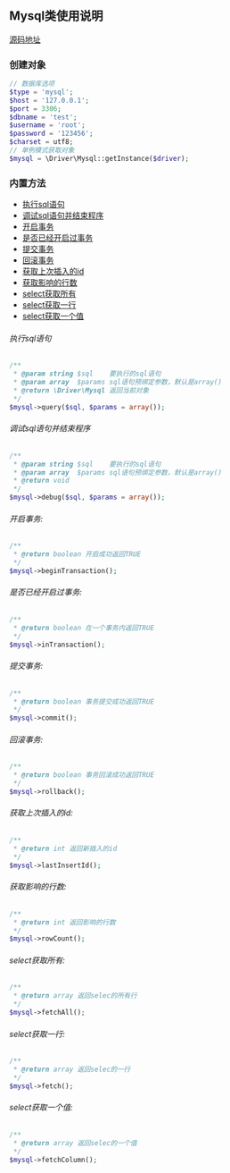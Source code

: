 ## Mysql类使用说明
[源码地址](https://github.com/enychen/yaf-framework/blob/master/app/library/Driver/Mysql.php)

### 创建对象
```php
// 数据库选项
$type = 'mysql';
$host = '127.0.0.1';
$port = 3306;
$dbname = 'test';
$username = 'root';
$password = '123456';
$charset = utf8;
// 单例模式获取对象
$mysql = \Driver\Mysql::getInstance($driver);
```

### 内置方法
- [执行sql语句](https://github.com/enychen/yaf-framework/blob/master/doc/Driver/Mysql.md#执行sql语句)  
- [调试sql语句并结束程序](https://github.com/enychen/yaf-framework/blob/master/doc/Driver/Mysql.md#调试sql语句并结束程序)  
- [开启事务](https://github.com/enychen/yaf-framework/blob/master/doc/Driver/Mysql.md#开启事务)  
- [是否已经开启过事务](https://github.com/enychen/yaf-framework/blob/master/doc/Driver/Mysql.md#是否已经开启过事务)  
- [提交事务](https://github.com/enychen/yaf-framework/blob/master/doc/Driver/Mysql.md#提交事务)  
- [回滚事务](https://github.com/enychen/yaf-framework/blob/master/doc/Driver/Mysql.md#回滚事务)
- [获取上次插入的id](https://github.com/enychen/yaf-framework/blob/master/doc/Driver/Mysql.md#获取上次插入的id)  
- [获取影响的行数](https://github.com/enychen/yaf-framework/blob/master/doc/Driver/Mysql.md#获取影响的行数)  
- [select获取所有](https://github.com/enychen/yaf-framework/blob/master/doc/Driver/Mysql.md#select获取所有)  
- [select获取一行](https://github.com/enychen/yaf-framework/blob/master/doc/Driver/Mysql.md#select获取一行)  
- [select获取一个值](https://github.com/enychen/yaf-framework/blob/master/doc/Driver/Mysql.md#select获取一个值)  


###### 执行sql语句
```php
/**
 * @param string $sql    要执行的sql语句
 * @param array  $params sql语句预绑定参数，默认是array()
 * @return \Driver\Mysql 返回当前对象
 */
$mysql->query($sql, $params = array());
```
###### 调试sql语句并结束程序
```php
/**
 * @param string $sql    要执行的sql语句
 * @param array  $params sql语句预绑定参数，默认是array()
 * @return void
 */
$mysql->debug($sql, $params = array());
```
###### 开启事务:
```php
/**
 * @return boolean 开启成功返回TRUE
 */
$mysql->beginTransaction();
```
###### 是否已经开启过事务:
```php
/**
 * @return boolean 在一个事务内返回TRUE
 */
$mysql->inTransaction();
```
###### 提交事务:
```php
/**
 * @return boolean 事务提交成功返回TRUE
 */
$mysql->commit();
```
###### 回滚事务:
```php
/**
 * @return boolean 事务回滚成功返回TRUE
 */
$mysql->rollback();
```
###### 获取上次插入的id:
```php
/**
 * @return int 返回新插入的id
 */
$mysql->lastInsertId();
```
###### 获取影响的行数:
```php
/**
 * @return int 返回影响的行数
 */
$mysql->rowCount();
```
###### select获取所有:
```php
/**
 * @return array 返回selec的所有行
 */
$mysql->fetchAll();
```
###### select获取一行:
```php
/**
 * @return array 返回selec的一行
 */
$mysql->fetch();
```
###### select获取一个值:
```php
/**
 * @return array 返回selec的一个值
 */
$mysql->fetchColumn();
```
